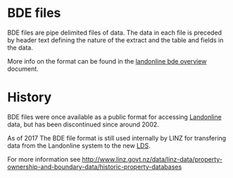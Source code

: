 # BDE files

BDE files are pipe delimited files of data. 
The data in each file is preceded by header text defining the nature of
the extract and the table and fields in the data.

More info on the format can be found in the
[landonline bde overview](landonline-bde-overview.pdf)
document.

# History

BDE files were once available as a public format for accessing
[Landonline](http://www.linz.govt.nz/land/landonline) data, but has been
discontinued since around 2002.

As of 2017 The BDE file format is still used internally by LINZ for
transfering data from the Landonline system to the new
[LDS](https://data.linz.govt.nz). 

For more information see http://www.linz.govt.nz/data/linz-data/property-ownership-and-boundary-data/historic-property-databases
